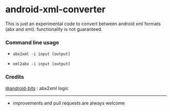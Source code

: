 # android-xml-converter
This is just an experimental code to convert between android xml formats (abx and xml). functionality is not guaranteed.

### Command line usage

- `abx2xml -i input [output]`

- `xml2abx -i input [output]`


### Credits
[@android-bits](https://github.com/cclgroupltd/android-bits/tree/main/ccl_abx) : abx2xml logic

---

- improvements and pull requests are always welcome


